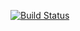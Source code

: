 [![Build Status](https://travis-ci.org/ruimangas/bitmap_editor.svg?branch=master)](https://travis-ci.org/ruimangas/bitmap_editor)
